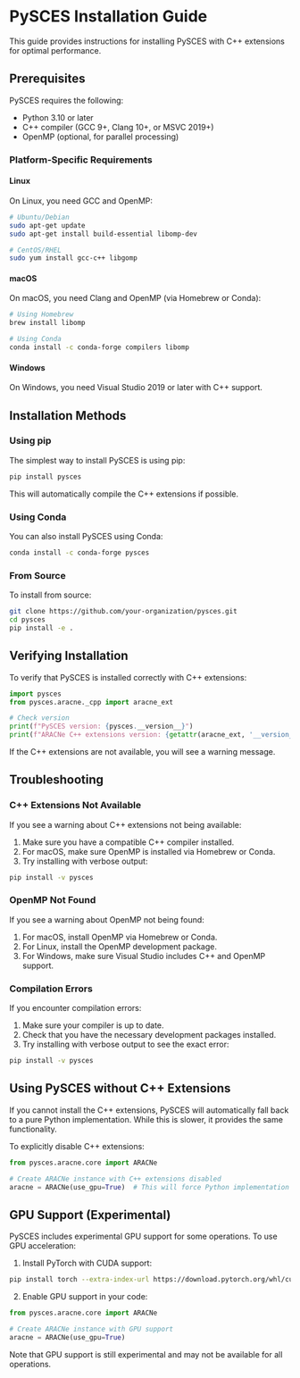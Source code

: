 # PySCES Installation Guide

This guide provides instructions for installing PySCES with C++ extensions for optimal performance.

## Prerequisites

PySCES requires the following:

- Python 3.10 or later
- C++ compiler (GCC 9+, Clang 10+, or MSVC 2019+)
- OpenMP (optional, for parallel processing)

### Platform-Specific Requirements

#### Linux

On Linux, you need GCC and OpenMP:

```bash
# Ubuntu/Debian
sudo apt-get update
sudo apt-get install build-essential libomp-dev

# CentOS/RHEL
sudo yum install gcc-c++ libgomp
```

#### macOS

On macOS, you need Clang and OpenMP (via Homebrew or Conda):

```bash
# Using Homebrew
brew install libomp

# Using Conda
conda install -c conda-forge compilers libomp
```

#### Windows

On Windows, you need Visual Studio 2019 or later with C++ support.

## Installation Methods

### Using pip

The simplest way to install PySCES is using pip:

```bash
pip install pysces
```

This will automatically compile the C++ extensions if possible.

### Using Conda

You can also install PySCES using Conda:

```bash
conda install -c conda-forge pysces
```

### From Source

To install from source:

```bash
git clone https://github.com/your-organization/pysces.git
cd pysces
pip install -e .
```

## Verifying Installation

To verify that PySCES is installed correctly with C++ extensions:

```python
import pysces
from pysces.aracne._cpp import aracne_ext

# Check version
print(f"PySCES version: {pysces.__version__}")
print(f"ARACNe C++ extensions version: {getattr(aracne_ext, '__version__', 'not available')}")
```

If the C++ extensions are not available, you will see a warning message.

## Troubleshooting

### C++ Extensions Not Available

If you see a warning about C++ extensions not being available:

1. Make sure you have a compatible C++ compiler installed.
2. For macOS, make sure OpenMP is installed via Homebrew or Conda.
3. Try installing with verbose output:

```bash
pip install -v pysces
```

### OpenMP Not Found

If you see a warning about OpenMP not being found:

1. For macOS, install OpenMP via Homebrew or Conda.
2. For Linux, install the OpenMP development package.
3. For Windows, make sure Visual Studio includes C++ and OpenMP support.

### Compilation Errors

If you encounter compilation errors:

1. Make sure your compiler is up to date.
2. Check that you have the necessary development packages installed.
3. Try installing with verbose output to see the exact error:

```bash
pip install -v pysces
```

## Using PySCES without C++ Extensions

If you cannot install the C++ extensions, PySCES will automatically fall back to a pure Python implementation. While this is slower, it provides the same functionality.

To explicitly disable C++ extensions:

```python
from pysces.aracne.core import ARACNe

# Create ARACNe instance with C++ extensions disabled
aracne = ARACNe(use_gpu=True)  # This will force Python implementation
```

## GPU Support (Experimental)

PySCES includes experimental GPU support for some operations. To use GPU acceleration:

1. Install PyTorch with CUDA support:

```bash
pip install torch --extra-index-url https://download.pytorch.org/whl/cu118
```

2. Enable GPU support in your code:

```python
from pysces.aracne.core import ARACNe

# Create ARACNe instance with GPU support
aracne = ARACNe(use_gpu=True)
```

Note that GPU support is still experimental and may not be available for all operations.
